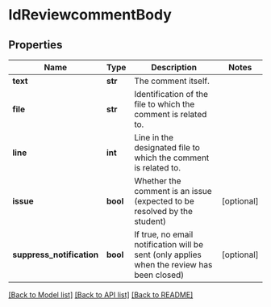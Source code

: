 # IdReviewcommentBody

## Properties
Name | Type | Description | Notes
------------ | ------------- | ------------- | -------------
**text** | **str** | The comment itself. | 
**file** | **str** | Identification of the file to which the comment is related to. | 
**line** | **int** | Line in the designated file to which the comment is related to. | 
**issue** | **bool** | Whether the comment is an issue (expected to be resolved by the student) | [optional] 
**suppress_notification** | **bool** | If true, no email notification will be sent (only applies when the review has been closed) | [optional] 

[[Back to Model list]](../README.md#documentation-for-models) [[Back to API list]](../README.md#documentation-for-api-endpoints) [[Back to README]](../README.md)

